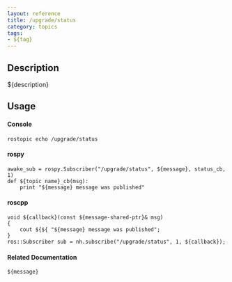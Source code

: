 ```yaml
---
layout: reference
title: /upgrade/status
category: topics
tags: 
- ${tag}
---
```


## Description
${description}

## Usage
#### Console
```
rostopic echo /upgrade/status
```

#### rospy
```
awake_sub = rospy.Subscriber("/upgrade/status", ${message}, status_cb, 1)
def ${topic name}_cb(msg):
    print "${message} message was published"
```

#### roscpp
```
void ${callback}(const ${message-shared-ptr}& msg)
{
    cout ${${ "${message} message was published";
}
ros::Subscriber sub = nh.subscribe("/upgrade/status", 1, ${callback});
```

#### Related Documentation
``${message}``  